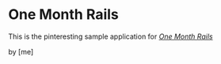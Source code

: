 # One Month Rails

This is the pinteresting sample application for [*One Month Rails*](http://onemonthrails.com)

by [me]